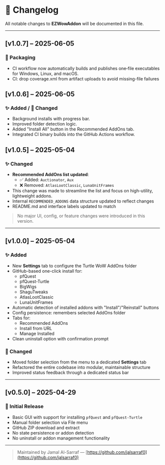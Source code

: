 # 📄 Changelog

All notable changes to **EZWowAddon** will be documented in this file.

---

## [v1.0.7] – 2025-06-05

### 🚀 Packaging

- CI workflow now automatically builds and publishes one‑file executables for Windows, Linux, and macOS.
- CI: drop coverage.xml from artifact uploads to avoid missing-file failures

## [v1.0.6] – 2025-06-05

### ✨ Added / 🔧 Changed

- Background installs with progress bar.
- Improved folder detection logic.
- Added "Install All" button in the Recommended AddOns tab.
- Integrated CI binary builds into the GitHub Actions workflow.

## [v1.0.5] – 2025-05-04

### ✨ Changed

- **Recommended AddOns list updated**:
  - ✅ Added: `Auctionator`, `Aux`
  - ❌ Removed: `AtlasLootClassic`, `LunaUnitFrames`
- This change was made to streamline the list and focus on high-utility, lightweight addons.
- Internal `RECOMMENDED_ADDONS` data structure updated to reflect changes
- README.md and interface labels updated to match

> No major UI, config, or feature changes were introduced in this version.

---

## [v1.0.0] – 2025-05-04

### ✨ Added

- New **Settings** tab to configure the Turtle WoW AddOns folder
- GitHub-based one-click install for:
  - pfQuest
  - pfQuest-Turtle
  - BigWigs
  - ShaguTweaks
  - AtlasLootClassic
  - LunaUnitFrames
- Automatic detection of installed addons with "Install"/"Reinstall" buttons
- Config persistence: remembers selected AddOns folder
- Tabs for:
  - Recommended AddOns
  - Install from URL
  - Manage Installed
- Clean uninstall option with confirmation prompt

### 🔁 Changed

- Moved folder selection from the menu to a dedicated **Settings** tab
- Refactored the entire codebase into modular, maintainable structure
- Improved status feedback through a dedicated status bar

---

## [v0.5.0] – 2025-04-29

### 🚀 Initial Release

- Basic GUI with support for installing `pfQuest` and `pfQuest-Turtle`
- Manual folder selection via File menu
- GitHub ZIP download and extract
- No state persistence or addon detection
- No uninstall or addon management functionality

---

> Maintained by Jamal Al-Sarraf — [https://github.com/jalsarraf0](https://github.com/jalsarraf0)
